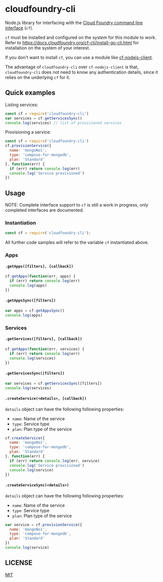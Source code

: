 # cloudfoundry-cli

Node.js library for interfacing with the [Cloud Foundry command line interface](https://docs.cloudfoundry.org/cf-cli/) (`cf`).

`cf` must be installed and configured on the system for this module to work. Refer to https://docs.cloudfoundry.org/cf-cli/install-go-cli.html for installation on the system of your interest.

If you don't want to install `cf`, you can use a module like [cf-nodejs-client](https://github.com/IBM-Bluemix/cf-nodejs-client).

The advantage of `cloudfoundry-cli` over `cf-nodejs-client` is that, `cloudfoundry-cli` does not need to know any authentication
details, since it relies on the underlying `cf` for it. 

## Quick examples

Listing services:

```js
const cf = require('cloudfoundry-cli')
var services = cf.getServicesSync()
console.log(services) // list of provisioned services
```

Provisioning a service:

```js
const cf = require('cloudfoundry-cli')
cf.provisionService({
  name: 'mongoNo1',
  type: 'compose-for-mongodb',
  plan: 'Standard'
}, function(err) {
  if (err) return console.log(err)
  console.log('Service provisioned')
})
```

## Usage

NOTE: Complete interface support to `cf` is still a work in progress, only completed interfaces are documented. 

### Instantiation

```js
const cf = require('cloudfoundry-cli');
```

All further code samples will refer to the variable `cf` instantiated above.

### Apps

#### `.getApps([filters], [callback])`

```js
cf.getApps(function(err, apps) {
  if (err) return console.log(err)
  console.log(apps)
})
```

#### `.getAppsSync([filters])`

```js
var apps = cf.getAppsSync()
console.log(apps)
```

### Services

#### `.getServices([filters], [callback])`

```js
cf.getApps(function(err, services) {
  if (err) return console.log(err)
  console.log(services)
})
```

#### `.getServicesSync([filters])`

```js
var services = cf.getServicesSync([filters])
console.log(services)
```

#### `.createService(<details>, [callback])`

`details` object can have the following following properties:

- `name`: Name of the service
- `type`: Service type
- `plan`: Plan type of the service

```js
cf.createService({
  name: 'mongoNo1',
  type: 'compose-for-mongodb',
  plan: 'Standard'
}, function(err) {
  if (err) return console.log(err, service)
  console.log('Service provisioned')
  console.log(service)
})
```

#### `.createServiceSync(<details>)`

`details` object can have the following following properties:

- `name`: Name of the service
- `type`: Service type
- `plan`: Plan type of the service

```js
var service = cf.provisionService({
  name: 'mongoNo1',
  type: 'compose-for-mongodb',
  plan: 'Standard'
})
console.log(service)
```

## LICENSE

[MIT](LICENSE)
